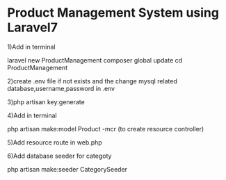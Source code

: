 # Product Management System using Laravel7

1)Add in terminal

laravel new ProductManagement
composer global update
cd ProductManagement

2)create .env file if not exists and the change mysql related database,username,password in .env

3)php artisan key:generate

4)Add in terminal

php artisan make:model Product -mcr (to create resource controller)

5)Add resource route in web.php

6)Add database seeder for categoty

php artisan make:seeder CategorySeeder








